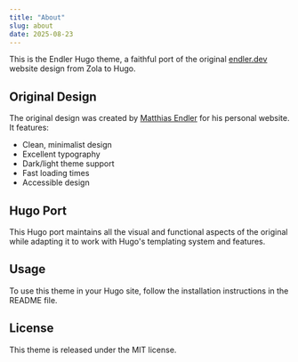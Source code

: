 ```yaml
---
title: "About"
slug: about
date: 2025-08-23
---
```


This is the Endler Hugo theme, a faithful port of the original [endler.dev](https://endler.dev) website design from Zola to Hugo.

## Original Design

The original design was created by [Matthias Endler](https://endler.dev) for his personal website. It features:

- Clean, minimalist design
- Excellent typography
- Dark/light theme support
- Fast loading times
- Accessible design

## Hugo Port

This Hugo port maintains all the visual and functional aspects of the original while adapting it to work with Hugo's templating system and features.

## Usage

To use this theme in your Hugo site, follow the installation instructions in the README file.

## License

This theme is released under the MIT license.